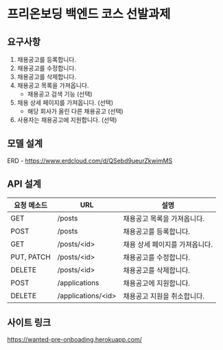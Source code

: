 # 프리온보딩 백엔드 코스 선발과제

## 요구사항

1. 채용공고를 등록합니다.
2. 채용공고를 수정합니다.
3. 채용공고를 삭제합니다.
4. 채용공고 목록을 가져옵니다.
    * 채용공고 검색 기능 (선택)
5. 채용 상세 페이지를 가져옵니다. (선택)
    * 해당 회사가 올린 다른 채용공고 (선택)
6. 사용자는 채용공고에 지원합니다. (선택)

## 모델 설계

ERD - https://www.erdcloud.com/d/QSebd9ueurZkwimMS

## API 설계

| 요청 메소드     | URL                      | 설명                |
|------------|--------------------------|-------------------|
| GET        | /posts                   | 채용공고 목록을 가져옵니다.   |
| POST       | /posts                   | 채용공고를 등록합니다.      |
| GET        | /posts/&lt;id&gt;        | 채용 상세 페이지를 가져옵니다. |
| PUT, PATCH | /posts/&lt;id&gt;        | 채용공고를 수정합니다.      |
| DELETE     | /posts/&lt;id&gt;        | 채용공고를 삭제합니다.      |
| POST       | /applications            | 채용공고에 지원합니다.      |
| DELETE     | /applications/&lt;id&gt; | 채용공고 지원을 취소합니다.   |

## 사이트 링크

https://wanted-pre-onboading.herokuapp.com/